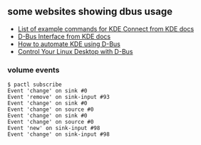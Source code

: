 ## some websites showing dbus usage
* [List of example commands for KDE Connect from KDE docs](https://userbase.kde.org/KDE_Connect/Tutorials/Useful_commands)
* [D-Bus Interface from KDE docs](https://docs.kde.org/trunk5/en/extragear-office/tellico/dbus-interface.html)
* [How to automate KDE using D-Bus](https://blog.sleeplessbeastie.eu/2013/02/26/how-to-automate-kde-using-d-bus/)
* [Control Your Linux Desktop with D-Bus](https://www.linuxjournal.com/article/10455)


### volume events
```
$ pactl subscribe 
Event 'change' on sink #0
Event 'remove' on sink-input #93
Event 'change' on sink #0
Event 'change' on source #0
Event 'change' on sink #0
Event 'change' on source #0
Event 'new' on sink-input #98
Event 'change' on sink-input #98
```
